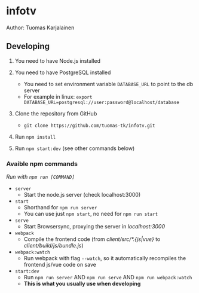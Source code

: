 # infotv

Author: Tuomas Karjalainen



## Developing

1. You need to have Node.js installed
2. You need to have PostgreSQL installed
    * You need to set environment variable `DATABASE_URL` to point to the db server
    * For example in linux: `export DATABASE_URL=postgresql://user:password@localhost/database`

2. Clone the repository from GitHub
    * `git clone https://github.com/tuomas-tk/infotv.git`
3. Run `npm install`
4. Run `npm start:dev` (see other commands below)


### Avaible npm commands
_Run with `npm run [COMMAND]`_

* `server`
    * Start the node.js server (check localhost:3000)
* `start`
    * Shorthand for `npm run server`
    * You can use just `npm start`, no need for `npm run start`
* `serve`
    * Start Browsersync, proxying the server in _localhost:3000_
* `webpack`
    * Compile the frontend code (from _client/src/*.{js|vue}_ to _client/build/js/bundle.js_)
* `webpack:watch`
    * Run webpack with flag `--watch`, so it automatically recompiles the frontend js/vue code on save
* `start:dev`
    * Run `npm run server` AND `npm run serve` AND `npm run webpack:watch`
    * **This is what you usually use when developing**
